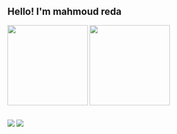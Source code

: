 ## Hello! I'm mahmoud reda
<div>
  <img height="180em" src="https://githb-readme-stats.vercel.app/api?username=7rakatt&show_icons=true&theme=merko"/>  
  <img height="180em" src="https://github-readme-stats.vercel.app/api/top-langs/?username=7rakatt&layout=compact&theme=merko"/>
</div>

##

<div>
  <a href="https://www.linkedin.com/in/mahmoud-hrakat-0a224a31a/" target="_blank"><img src="https://img.shields.io/badge/-LinkedIn-%230077B5?style=for-the-badge&logo=linkedin&logoColor=white" target="_blank"></a> 
  <a href = "mailto:mahmoudhrakat92@gmail.com"><img src="https://img.shields.io/badge/-Gmail-%23333?style=for-the-badge&logo=gmail&logoColor=white" target="_blank"></a>
</div>
